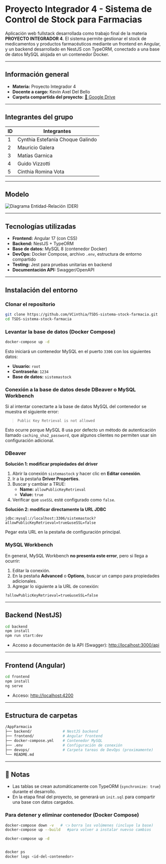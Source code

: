 # Proyecto Integrador 4 - Sistema de Control de Stock para Farmacias

Aplicación web fullstack desarrollada como trabajo final de la materia **PROYECTO INTEGRADOR 4**. El sistema permite gestionar el stock de medicamentos y productos farmacéuticos mediante un frontend en Angular, y un backend desarrollado en NestJS con TypeORM, conectado a una base de datos MySQL alojada en un contenedor Docker.

---

## Información general

- **Materia:** Proyecto Integrador 4
- **Docente a cargo:** Kevin Axel Del Bello
- **Carpeta compartida del proyecto:**  [📂 Google Drive](https://drive.google.com/drive/folders/1E7ZeRBLJgHsfDp4LDoEnnME4aTKc1KbO?hl=es)


---

## Integrantes del grupo

| ID | Integrantes |
| -- | -----------------|
| 1  | Cynthia Estefanía Choque Galindo |
| 2  | Mauricio Galera |
| 3  | Matías Garnica |
| 4  | Guido Vizzotti |
| 5  | Cinthia Romina Vota |

---

## Modelo

![Diagrama Entidad-Relación (DER)](https://github.com/user-attachments/assets/7f14d762-bd48-4098-bdac-c8e24f5a9fd8)

---

## Tecnologías utilizadas

- **Frontend:** Angular 17 (con CSS)
- **Backend:** NestJS + TypeORM
- **Base de datos:** MySQL 8 (contenedor Docker)
- **DevOps:** Docker Compose, archivo `.env`, estructura de entorno compartido
- **Testing:** Jest para pruebas unitarias en backend
- **Documentación API:** Swagger/OpenAPI

---

## Instalación del entorno

### Clonar el repositorio

```bash
git clone https://github.com/VCinthia/TSDS-sistema-stock-farmacia.git
cd TSDS-sistema-stock-farmacia
```

### Levantar la base de datos (Docker Compose)

```bash
docker-compose up -d
```

Esto iniciará un contenedor MySQL en el puerto `3306` con los siguientes datos:

- **Usuario:** `root`
- **Contraseña:** `1234`
- **Base de datos:** `sistemastock`


### Conexión a la base de datos desde DBeaver o MySQL Workbench

Si al intentar conectarte a la base de datos MySQL del contenedor se muestra el siguiente error:

> `Public Key Retrieval is not allowed`

Esto ocurre porque MySQL 8 usa por defecto un método de autenticación llamado `caching_sha2_password`, que algunos clientes no permiten usar sin configuración adicional.


### DBeaver

**Solución 1: modificar propiedades del driver**

1. Abrir la conexión `sistemastock` y hacer clic en **Editar conexión**.
2. Ir a la pestaña **Driver Properties**.
3. Buscar y cambiar a TRUE:
   - **Name:** `allowPublicKeyRetrieval`
   - **Value:** `true`
4. Verificar que `useSSL` esté configurado como `false`.

**Solución 2: modificar directamente la URL JDBC**

```
jdbc:mysql://localhost:3306/sistemastock?allowPublicKeyRetrieval=true&useSSL=false
```

Pegar esta URL en la pestaña de configuración principal.


### MySQL Workbench

En general, MySQL Workbench **no presenta este error**, pero si llega a ocurrir:

1. Editar la conexión.
2. En la pestaña **Advanced** o **Options**, buscar un campo para propiedades adicionales.
3. Agregar lo siguiente a la URL de conexión:

```
?allowPublicKeyRetrieval=true&useSSL=false
```

---

## Backend (NestJS)

```bash
cd backend
npm install
npm run start:dev
```

- Acceso a documentación de la API (Swagger):  [http://localhost:3000/api](http://localhost:3000/api)

---

## Frontend (Angular)

```bash
cd frontend
npm install
ng serve
```

- Acceso:  [http://localhost:4200](http://localhost:4200)

---

## Estructura de carpetas

```bash
/AppFarmacia
├── backend/              # NestJS backend
├── frontend/             # Angular frontend
├── docker-compose.yml    # Contenedor MySQL
├── .env                  # Configuración de conexión
├── devops/               # Carpeta tareas de DevOps (proximamente)
└── README.md
```

---

## 📌 Notas

- Las tablas se crean automáticamente con TypeORM (`synchronize: true`) durante el desarrollo.
- En la etapa final del proyecto, se generará un `init.sql` para compartir una base con datos cargados.



### Para detener y eliminar contenedor (Docker Compose)

```bash
docker-compose down -v   # 👈 borra los volúmenes (incluye la base)
docker-compose up --build   #para volver a instalar nuevso cambios

docker-compose up -d  


docker ps
docker logs <id-del-contenedor>
```